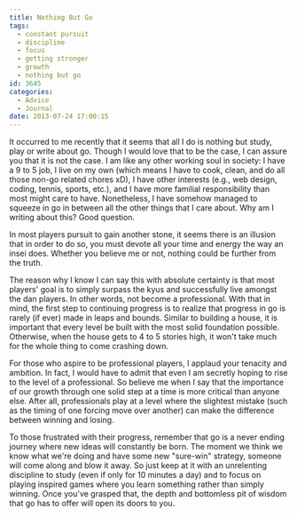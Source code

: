 ```yaml
---
title: Nothing But Go
tags:
  - constant pursuit
  - discipline
  - focus
  - getting stronger
  - growth
  - nothing but go
id: 3645
categories:
  - Advice
  - Journal
date: 2013-07-24 17:00:15
---
```


It occurred to me recently that it seems that all I do is nothing but study, play or write about go. Though I would love that to be the case, I can assure you that it is not the case. I am like any other working soul in society: I have a 9 to 5 job, I live on my own (which means I have to cook, clean, and do all those non-go related chores xD), I have other interests (e.g., web design, coding, tennis, sports, etc.), and I have more familial responsibility than most might care to have. Nonetheless, I have somehow managed to squeeze in go in between all the other things that I care about. Why am I writing about this? Good question.

In most players pursuit to gain another stone, it seems there is an illusion that in order to do so, you must devote all your time and energy the way an insei does. Whether you believe me or not, nothing could be further from the truth.

The reason why I know I can say this with absolute certainty is that most players' goal is to simply surpass the kyus and successfully live amongst the dan players. In other words, not become a professional. With that in mind, the first step to continuing progress is to realize that progress in go is rarely (if ever) made in leaps and bounds. Similar to building a house, it is important that every level be built with the most solid foundation possible. Otherwise, when the house gets to 4 to 5 stories high, it won't take much for the whole thing to come crashing down.

For those who aspire to be professional players, I applaud your tenacity and ambition. In fact, I would have to admit that even I am secretly hoping to rise to the level of a professional. So believe me when I say that the importance of our growth through one solid step at a time is more critical than anyone else. After all, professionals play at a level where the slightest mistake (such as the timing of one forcing move over another) can make the difference between winning and losing.

To those frustrated with their progress, remember that go is a never ending journey where new ideas will constantly be born. The moment we think we know what we're doing and have some new "sure-win" strategy, someone will come along and blow it away. So just keep at it with an unrelenting discipline to study (even if only for 10 minutes a day) and to focus on playing inspired games where you learn something rather than simply winning. Once you've grasped that, the depth and bottomless pit of wisdom that go has to offer will open its doors to you.